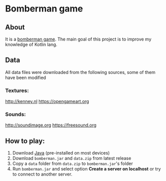 # Bomberman game
## About
It is a [bomberman game](https://en.wikipedia.org/wiki/Bomberman). The main goal of this project is to improve my knowledge of Kotlin lang.

## Data
All data files were downloaded from the following sources, some of them have been modified
### Textures:
<http://kenney.nl>
<https://opengameart.org>
### Sounds:
<http://soundimage.org>
<https://freesound.org>

## How to play:
1. Download [Java](https://java.com/en/download/) (pre-installed on most devices)
2. Download `bomberman.jar` and `data.zip` from latest release
3. Copy a `data` folder from `data.zip` to `bomberman.jar`'s folder
4. Run `bomberman.jar` and select option **Create a server on localhost** or try to connect to another server.
